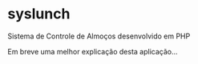 # syslunch
Sistema de Controle de Almoços desenvolvido em PHP

Em breve uma melhor explicação desta aplicação...
